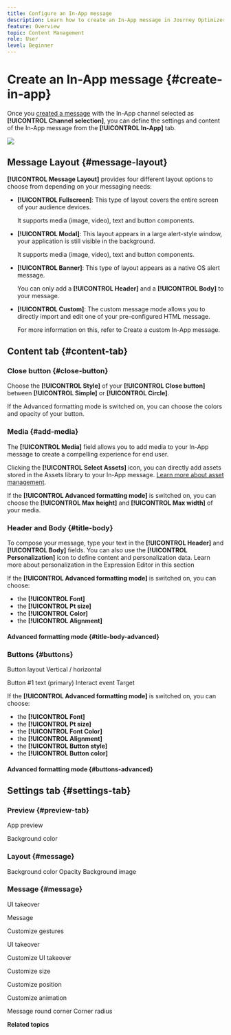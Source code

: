```yaml
---
title: Configure an In-App message
description: Learn how to create an In-App message in Journey Optimizer
feature: Overview
topic: Content Management
role: User
level: Beginner
---
```

# Create an In-App message {#create-in-app}

Once you [created a message](create-message.md) with the In-App channel selected as **[!UICONTROL Channel selection]**, you can define the settings and content of the In-App message from the **[!UICONTROL In-App]** tab.

![](assets/.png)

## Message Layout {#message-layout}

**[!UICONTROL Message Layout]** provides four different layout options to choose from depending on your messaging needs:

* **[!UICONTROL Fullscreen]**: This type of layout covers the entire screen of your audience devices.
    
    It supports media (image, video), text and button components.

* **[!UICONTROL Modal]**: This layout appears in a large alert-style window, your application is still visible in the background.

    It supports media (image, video), text and button components.

* **[!UICONTROL Banner]**: This type of layout appears as a native OS alert message.

    You can only add a **[!UICONTROL Header]** and a **[!UICONTROL Body]** to your message.

* **[!UICONTROL Custom]**: The custom message mode allows you to directly import and edit one of your pre-configured HTML message.

    For more information on this, refer to Create a custom In-App message.

## Content tab {#content-tab}

### Close button {#close-button}

Choose the **[!UICONTROL Style]** of your **[!UICONTROL Close button]** between **[!UICONTROL Simple]** or **[!UICONTROL Circle]**.

If the Advanced formatting mode is switched on, you can choose the colors and opacity of your button. 

### Media {#add-media}

The **[!UICONTROL Media]** field allows you to add media to your In-App message to create a compelling experience for end user.

Clicking the **[!UICONTROL Select Assets]** icon, you can directly add assets stored in the Assets library to your In-App message. [Learn more about asset management]().

If the **[!UICONTROL Advanced formatting mode]** is switched on, you can choose the **[!UICONTROL Max height]** and **[!UICONTROL Max width]** of your media. 

### Header and Body {#title-body}

To compose your message, type your text in the **[!UICONTROL Header]** and **[!UICONTROL Body]** fields. You can also use the **[!UICONTROL Personalization]** icon to define content and personalization data. Learn more about personalization in the Expression Editor in this section

If the **[!UICONTROL Advanced formatting mode]** is switched on, you can choose:

* the **[!UICONTROL Font]**
* the **[!UICONTROL Pt size]**
* the **[!UICONTROL Color]**
* the **[!UICONTROL Alignment]**

#### Advanced formatting mode {#title-body-advanced}

### Buttons {#buttons}

Button layout Vertical / horizontal

Button #1 text (primary)
Interact event
Target

If the **[!UICONTROL Advanced formatting mode]** is switched on, you can choose:

* the **[!UICONTROL Font]**
* the **[!UICONTROL Pt size]**
* the **[!UICONTROL Font Color]**
* the **[!UICONTROL Alignment]**
* the **[!UICONTROL Button style]**
* the **[!UICONTROL Button color]**

#### Advanced formatting mode {#buttons-advanced}

## Settings tab {#settings-tab}

### Preview {#preview-tab}

App preview

Background color

### Layout {#message}

Background color
Opacity
Background image

### Message {#message}

UI takeover

Message

Customize gestures

UI takeover

Customize UI takeover

Customize size

Customize position

Customize animation

Message round corner
Corner radius

**Related topics**

